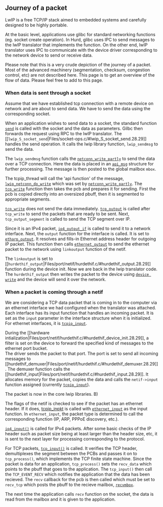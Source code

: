## Journey of a packet ##

LwIP is a free TCP/IP stack aimed to embedded systems and carefully designed to be highly portable. 

At the basic level, applications use glibc for standard networking functions (eg. socket create operation). In Hurd, glibc uses IPC to send messages to the lwIP translator that implements the function. On the other end, lwIP translator uses IPC to communicate with the device driver corresponding to the network device to send or receive data.

Please note that this is a very crude depiction of the journey of a packet. Most of the advanced machinery (segmentation, checksum, congestion control, etc) are not described here. This page is to get an overview of the flow of data. Please feel free to add to this page.

### When data is sent through a socket ###

Assume that we have established tcp connection with a remote device on network and are about to send data. We have to send the data using the corresponding socket.

When an application wishes to send data to a socket, the standard function [`send`](https://linux.die.net/man/2/send) is called with the socket and the data as parameters.
Gilbc then forwards the request using RPC to the lwIP translator. The [[`lwip_S_socket_send`|Files/socket-ops.c/#lwip_S_socket_send.28.29]] handles the send operation. It calls the lwip library function, `lwip_sendmsg` to send the data.

The `lwip_sendmsg` function calls the [`netconn_write_partly`](https://www.nongnu.org/lwip/2_1_x/group__netconn__tcp.html#gacf9ce6f71652739d6be2ca83f7c423bf) to send the data over a TCP connection. Here the data is placed in an [`api_msg`](https://www.nongnu.org/lwip/2_1_x/structapi__msg.html) structure for further processing. The message is then posted to the global mailbox `mbox`.

The tcpip_thread will call the 'api function' of the message, [`lwip_netconn_do_write`](https://www.nongnu.org/lwip/2_1_x/api__msg_8h.html#aca4545a471ead1bc673ea93fe85f7e5c) which was set by [`netconn_write_partly`](https://www.nongnu.org/lwip/2_1_x/group__netconn__tcp.html#gacf9ce6f71652739d6be2ca83f7c423bf). The [`tcp_write`](https://www.nongnu.org/lwip/2_1_x/group__tcp__raw.html#ga6b2aa0efbf10e254930332b7c89cd8c5) function then takes the pcb and prepares it for sending. First the pcb is copied directly into an oversized pbuff, then it is segmented to appropriate segments.

[`tcp_write`](https://www.nongnu.org/lwip/2_1_x/group__tcp__raw.html#ga6b2aa0efbf10e254930332b7c89cd8c5) does not send the data immediately. [`tcp_output`](https://www.nongnu.org/lwip/2_1_x/group__tcp__raw.html#ga0cbcc6d628f644a530daf629fa3e5f7f) is called after `tcp_write` to send the packets that are ready to be sent. Next, `tcp_output_segment` is called to send the TCP segment over IP.

Since it is an IPv4 packet, [`ip4_output_if`](https://www.nongnu.org/lwip/2_1_x/ip4_8c.html#ab220bc4ce4f48bdbba447358b3594917) is called to send it to a network interface. Next, the `output` function for the interface is called. It is set to [`etharp_output`](https://www.nongnu.org/lwip/2_1_x/lwip_2etharp_8h.html#a19258c75a3778b6ed0c82f63a419502d). It resolves and fills-in Ethernet address header for outgoing IP packet. This function then calls [`ethernet_output`](https://www.nongnu.org/lwip/2_1_x/group__ethernet.html#gac9cad5802bfa3d885f13d2ba0f40b778) to send the ethernet packet to the network using `linkoutput` function of the netif.

The `linkoutput` is set to [[`hurdethif_output`|Files/port/netif/hurdethif.c/#hurdethif_output.28.29]] function during the device init. Now we are back in the lwip translator code. The `hurdethif_output` then writes the packet to the device using [`device write`](https://www.gnu.org/software/hurd/gnumach-doc/Device-Write.html#Device-Write) and the device will send it over the network.

### When a packet is coming through a netif ###

We are considering a TCP data packet that is coming in to the computer via an ethernet interface we had configured when the translator was attached. Each interface has its input function that handles an incoming packet. It is set as the `input` parameter in the interface structure when it is initialized. For ethernet interfaces, it is [`tcpip_input`](https://www.nongnu.org/lwip/2_1_x/group__lwip__os.html#gae510f195171bed8499ae94e264a92717).

During the [[hardware intialization|Files/port/netif/hurdethif.c/#hurdethif_device_init.28.29]], a filter is set on the device to forward the specified kind of messages to the ethernet port bucket.  
The driver sends the packet to that port. The port is set to send all incoming messages to [[hurdethif_demuxer|Files/port/netif/hurdethif.c/#hurdethif_demuxer.28.29]]. The demuxer function calls the [[hurdethif_input|Files/port/netif/hurdethif.c/#hurdethif_input.28.29]]. It allocates memory for the packet, copies the data and calls the `netif->input` function assigned (currently [`tcpip_input`](https://www.nongnu.org/lwip/2_1_x/group__lwip__os.html#gae510f195171bed8499ae94e264a92717)).  

The packet is now in the core lwip libraries. B)

The flags of the netif is checked to see if the packet has an ethernet header. If it does, [tcpip_inpkt](https://www.nongnu.org/lwip/2_1_x/tcpip_8h.html#a93043b3c66dbe4a15a60299c6199d102) is called with [`ethernet_input`](https://www.nongnu.org/lwip/2_1_x/group__lwip__nosys.html#ga6a10c58b82c56d02c48b3cfa2c2494ff) as the input function. In `ethernet_input`, the packet type is determined to call the corresponding function (IP, ARP, PPPoE discovery, etc.).

[`ip4_input()`](https://www.nongnu.org/lwip/2_1_x/ip4_8c.html#aff1f784c9f05f3d79cc1a921d840501b) is called for IPv4 packets. After some basic checks of the IP header such as packet size being at least larger than the header size, etc, it is sent to the next layer for processing corresponding to the protocol.

For TCP packets, [`tcp_input()`](https://www.nongnu.org/lwip/2_1_x/tcp__in_8c.html#ae70c3c99d9dd6b07f7e11f7ba5eedcb5) is called. It verifies the TCP header, demultiplexes the segment between the PCBs and passes it on to `tcp_process()`, which implements the TCP finite state machine. Since the packet is data for an application, `tcp_process()` sets the `recv_data` which points to the pbuff that goes to the application. The `tcp_input()` then call the `TCP_EVENT_RECV` which notifies the application that the data has been recieved. The `recv` callback for the pcb is then called which must be set to `recv_tcp` which posts the pbuff to the recieve mailbox, [`recvmbox`](https://www.nongnu.org/lwip/2_1_x/structnetconn.html#a9f2bf6a3865b6a22a8a71ec2f3e770da).

The next time the application calls `recv` function on the socket, the data is read from the mailbox and it is given to the application.